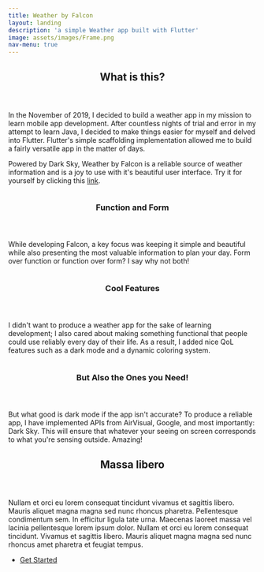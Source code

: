 ```yaml
---
title: Weather by Falcon
layout: landing
description: 'a simple Weather app built with Flutter'
image: assets/images/Frame.png
nav-menu: true
---
```


<!-- Main -->
<div id="main">

<!-- One -->
<section id="one">
	<div class="inner">
		<header class="major">
			<h2>What is this?</h2>
		</header>
		<p>In the November of 2019, I decided to build a weather app in my mission to learn mobile app development. After countless nights of trial and error in my attempt to learn Java, I decided to make things easier for myself and delved into Flutter. Flutter's simple scaffolding implementation allowed me to build a fairly versatile app in the matter of days.</p>
		<p>Powered by Dark Sky, Weather by Falcon is a reliable source of weather information and is a joy to use with it's beautiful user interface. Try it for yourself by clicking this <a href="https://play.google.com/store/apps/details?id=com.parthshah.falcon_weather&hl=en&gl=US">link</a>.</p>
	</div>
</section>

<!-- Two -->
<section id="two" class="spotlights">
	<section>
		<a href="generic.html" class="image">
			<img src="{% link assets/images/fw2.png %}" alt="" data-position="center center" />
		</a>
		<div class="content">
			<div class="inner">
				<header class="major">
					<h3>Function and Form</h3>
				</header>
				<p>While developing Falcon, a key focus was keeping it simple and beautiful while also presenting the most valuable information to plan your day. Form over function or function over form? I say why not both!</p>
			</div>
		</div>
	</section>
	<section>
		<a href="generic.html" class="image">
			<img src="{% link assets/images/fw3.png %}" alt="" data-position="top center" />
		</a>
		<div class="content">
			<div class="inner">
				<header class="major">
					<h3>Cool Features</h3>
				</header>
				<p>I didn't want to produce a weather app for the sake of learning development; I also cared about making something functional that people could use reliably every day of their life. As a result, I added nice QoL features such as a dark mode and a dynamic coloring system.</p>
			</div>
		</div>
	</section>
	<section>
		<a href="generic.html" class="image">
			<img src="{% link assets/images/fw1.png %}" alt="" data-position="25% 25%" />
		</a>
		<div class="content">
			<div class="inner">
				<header class="major">
					<h3>But Also the Ones you Need!</h3>
				</header>
				<p>But what good is dark mode if the app isn't accurate? To produce a reliable app, I have implemented APIs from AirVisual, Google, and most importantly: Dark Sky. This will ensure that whatever your seeing on screen corresponds to what you're sensing outside. Amazing!</p>
			</div>
		</div>
	</section>
</section>

<!-- Three -->
<section id="three">
	<div class="inner">
		<header class="major">
			<h2>Massa libero</h2>
		</header>
		<p>Nullam et orci eu lorem consequat tincidunt vivamus et sagittis libero. Mauris aliquet magna magna sed nunc rhoncus pharetra. Pellentesque condimentum sem. In efficitur ligula tate urna. Maecenas laoreet massa vel lacinia pellentesque lorem ipsum dolor. Nullam et orci eu lorem consequat tincidunt. Vivamus et sagittis libero. Mauris aliquet magna magna sed nunc rhoncus amet pharetra et feugiat tempus.</p>
		<ul class="actions">
			<li><a href="generic.html" class="button next">Get Started</a></li>
		</ul>
	</div>
</section>

</div>
